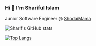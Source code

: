 ### Hi 👋 I'm Shariful Islam

Junior Software Engineer @ <a href= "https://shodaimama.com/">ShodaiMama</a>

![Sharif's GitHub stats](https://github-readme-stats.vercel.app/api?username=whoissharif&show_icons=true&theme=radical&count_private=true)

[![Top Langs](https://github-readme-stats.vercel.app/api/top-langs/?username=whoissharif&layout=compact)](https://github.com/anuraghazra/github-readme-stats)

<!--
**whoissharif/whoissharif** is a ✨ _special_ ✨ repository because its `README.md` (this file) appears on your GitHub profile.

Here are some ideas to get you started:

- 🔭 I’m currently working on ...
- 🌱 I’m currently learning ...
- 👯 I’m looking to collaborate on ...
- 🤔 I’m looking for help with ...
- 💬 Ask me about ...
- 📫 How to reach me: ...
- 😄 Pronouns: ...
- ⚡ Fun fact: ...
-->
